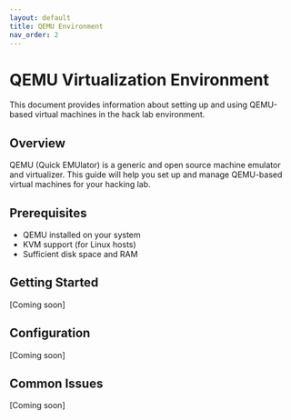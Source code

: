 ```yaml
---
layout: default
title: QEMU Environment
nav_order: 2
---
```


# QEMU Virtualization Environment

This document provides information about setting up and using QEMU-based virtual machines in the hack lab environment.

## Overview
QEMU (Quick EMUlator) is a generic and open source machine emulator and virtualizer. This guide will help you set up and manage QEMU-based virtual machines for your hacking lab.

## Prerequisites
- QEMU installed on your system
- KVM support (for Linux hosts)
- Sufficient disk space and RAM

## Getting Started
[Coming soon]

## Configuration
[Coming soon]

## Common Issues
[Coming soon] 